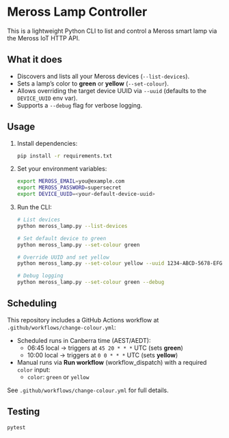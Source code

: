 # Meross Lamp Controller

This is a lightweight Python CLI to list and control a Meross smart lamp via the Meross IoT HTTP API.

## What it does
- Discovers and lists all your Meross devices (`--list-devices`).
- Sets a lamp’s color to **green** or **yellow** (`--set-colour`).
- Allows overriding the target device UUID via `--uuid` (defaults to the `DEVICE_UUID` env var).
- Supports a `--debug` flag for verbose logging.

## Usage

1. Install dependencies:
   ```bash
   pip install -r requirements.txt
   ```

2. Set your environment variables:
   ```bash
   export MEROSS_EMAIL=you@example.com
   export MEROSS_PASSWORD=supersecret
   export DEVICE_UUID=<your-default-device-uuid>
   ```

3. Run the CLI:
   ```bash
   # List devices
   python meross_lamp.py --list-devices

   # Set default device to green
   python meross_lamp.py --set-colour green

   # Override UUID and set yellow
   python meross_lamp.py --set-colour yellow --uuid 1234-ABCD-5678-EFGH

   # Debug logging
   python meross_lamp.py --set-colour green --debug
   ```

## Scheduling

This repository includes a GitHub Actions workflow at `.github/workflows/change-colour.yml`:
- Scheduled runs in Canberra time (AEST/AEDT):
  - 06:45 local → triggers at `45 20 * * *` UTC (sets **green**)
  - 10:00 local → triggers at `0 0 * * *` UTC  (sets **yellow**)
- Manual runs via **Run workflow** (workflow_dispatch) with a required `color` input:
  - `color`: `green` or `yellow`

See `.github/workflows/change-colour.yml` for full details.

## Testing

```bash
pytest
```